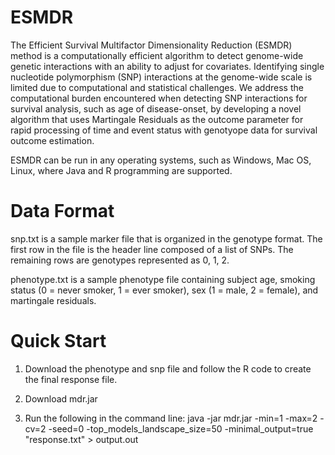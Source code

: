 # ESMDR
The Efficient Survival Multifactor Dimensionality Reduction (ESMDR) method is a computationally efficient algorithm to detect genome-wide genetic interactions with an ability to adjust for covariates. Identifying single nucleotide polymorphism (SNP) interactions at the genome-wide scale is limited due to computational and statistical challenges. We address the computational burden encountered when detecting SNP interactions for survival analysis, such as age of disease-onset, by developing a novel algorithm that uses Martingale Residuals as the outcome parameter for rapid processing of time and event status with genotyope data for survival outcome estimation.

ESMDR can be run in any operating systems, such as Windows, Mac OS, Linux, where Java and R programming are supported.

# Data Format
snp.txt is a sample marker file that is organized in the genotype format. The first row in the file is the header line composed of a list of SNPs. The remaining rows are genotypes represented as 0, 1, 2.

phenotype.txt is a sample phenotype file containing subject age, smoking status (0 = never smoker, 1 = ever smoker), sex (1 = male, 2 = female), and martingale residuals.

# Quick Start

1. Download the phenotype and snp file and follow the R code to create the final response file.

2. Download mdr.jar

3. Run the following in the command line:
java -jar mdr.jar -min=1 -max=2 -cv=2 -seed=0 -top_models_landscape_size=50 -minimal_output=true "response.txt" > output.out


